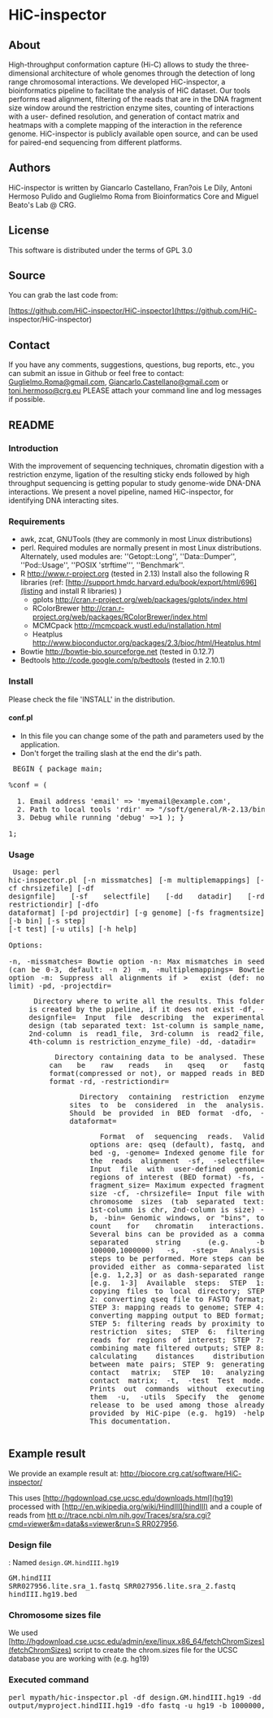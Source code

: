 HiC-inspector
========

## About

High-throughput conformation capture (Hi-C) allows to study the three-
dimensional architecture of whole genomes through the detection of long range
chromosomal interactions. We developed HiC-inspector, a bioinformatics
pipeline to facilitate the analysis of HiC dataset. Our tools performs read
alignment, filtering of the reads that are in the DNA fragment size window
around the restriction enzyme sites, counting of interactions with a user-
defined resolution, and generation of contact matrix and heatmaps with a
complete mapping of the interaction in the reference genome. HiC-inspector is
publicly available open source, and can be used for paired-end sequencing from
different platforms.

## Authors

HiC-inspector is written by Giancarlo Castellano, Fran?ois Le Dily, Antoni
Hermoso Pulido and Guglielmo Roma from Bioinformatics Core and Miguel Beato's
Lab @ CRG.

## License

This software is distributed under the terms of GPL 3.0

## Source

You can grab the last code from:

[https://github.com/HiC-inspector/HiC-inspector](https://github.com/HiC-
inspector/HiC-inspector)

## Contact

If you have any comments, suggestions, questions, bug reports, etc., you can
submit an issue in Github or feel free to contact: Guglielmo.Roma@gmail.com,
Giancarlo.Castellano@gmail.com or toni.hermoso@crg.eu PLEASE attach your
command line and log messages if possible.

## README

### Introduction

With the improvement of sequencing techniques, chromatin digestion with a
restriction enzyme, ligation of the resulting sticky ends followed by high
throughput sequencing is getting popular to study genome-wide DNA-DNA
interactions. We present a novel pipeline, named HiC-inspector, for
identifying DNA interacting sites.

### Requirements

  * awk, zcat, GNUTools (they are commonly in most Linux distributions)
  * perl. Required modules are normally present in most Linux distributions. Alternately, used modules are: ''Getopt::Long'', ''Data::Dumper'', ''Pod::Usage'', ''POSIX 'strftime''', ''Benchmark''.
  * R http://www.r-project.org (tested in 2.13) Install also the following R libraries (ref: [http://support.hmdc.harvard.edu/book/export/html/696](listing and install R libraries) )
    * gplots http://cran.r-project.org/web/packages/gplots/index.html
    * RColorBrewer http://cran.r-project.org/web/packages/RColorBrewer/index.html
    * MCMCpack http://mcmcpack.wustl.edu/installation.html 
    * Heatplus http://www.bioconductor.org/packages/2.3/bioc/html/Heatplus.html
  * Bowtie http://bowtie-bio.sourceforge.net (tested in 0.12.7)
  * Bedtools http://code.google.com/p/bedtools (tested in 2.10.1)

### Install

Please check the file 'INSTALL' in the distribution.

#### conf.pl

  * In this file you can change some of the path and parameters used by the application.
  * Don't forget the trailing slash at the end the dir's path.

<pre> BEGIN { package main;

%conf = (

  1. Email address 'email' => 'myemail@example.com',
  2. Path to local tools 'rdir' => "/soft/general/R-2.13/bin/", 'bowtiedir' => "/data/projects/hic/bin/", 'bedtoolsdir' => "/data/projects/hic/bin/",
  3. Debug while running 'debug' =>1 ); }

1; </pre>

### Usage

<pre style="white-space: pre-wrap; text-align:justify;"> Usage: perl
hic-inspector.pl [-n missmatches] [-m multiplemappings] [-cf chrsizefile] [-df
designfile] [-sf selectfile] [-dd datadir] [-rd restrictiondir] [-dfo
dataformat] [-pd projectdir] [-g genome] [-fs fragmentsize] [-b bin] [-s step]
[-t test] [-u utils] [-h help]

Options:

-n, -missmatches=<int> Bowtie option -n: Max mismatches in seed (can be 0-3, default: -n 2) -m, -multiplemappings=<int> Bowtie option -m: Suppress all alignments if > <int> exist (def: no limit) -pd, -projectdir=<dir> Directory where to write all the results. This folder is created by the pipeline, if it does not exist -df, -designfile=<file> Input file describing the experimental design (tab separated text: 1st-column is sample_name, 2nd-column is read1_file, 3rd-column is read2_file, 4th-column is restriction_enzyme_file) -dd, -datadir=<dir> Directory containing data to be analysed. These can be raw reads in qseq or fastq format(compressed or not), or mapped reads in BED format -rd, -restrictiondir=<dir> Directory containing restriction enzyme sites to be considered in the analysis. Should be provided in BED format -dfo, -dataformat=<dir> Format of sequencing reads. Valid options are: qseq (default), fastq, and bed -g, -genome=<file> Indexed genome file for the reads alignment -sf, -selectfile=<file> Input file with user-defined genomic regions of interest (BED format) -fs, -fragment_size=<num> Maximum expected fragment size -cf, -chrsizefile=<file> Input file with chromosome sizes (tab separated text: 1st-column is chr, 2nd-column is size) -b, -bin=<list> Genomic windows, or "bins", to count for chromatin interactions. Several bins can be provided as a comma separated string (e.g. -b 100000,1000000) -s, -step=<list> Analysis steps to be performed. More steps can be provided either as comma-separated list [e.g. 1,2,3] or as dash-separated range [e.g. 1-3] Available steps: STEP 1: copying files to local directory; STEP 2: converting qseq file to FASTQ format; STEP 3: mapping reads to genome; STEP 4: converting mapping output to BED format; STEP 5: filtering reads by proximity to restriction sites; STEP 6: filtering reads for regions of interest; STEP 7: combining mate filtered outputs; STEP 8: calculating distances distribution between mate pairs; STEP 9: generating contact matrix; STEP 10: analyzing contact matrix; -t, -test Test mode. Prints out commands without executing them -u, -utils Specify the genome release to be used among those already provided by HiC-pipe (e.g. hg19) -help This documentation. </pre>

## Example result

We provide an example result at: [http://biocore.crg.cat/software/HiC-
inspector/](http://biocore.crg.cat/software/HiC-inspector/)

This uses [http://hgdownload.cse.ucsc.edu/downloads.html](hg19) processed with
[http://en.wikipedia.org/wiki/HindIII](hindIII) and a couple of reads from [htt
p://trace.ncbi.nlm.nih.gov/Traces/sra/sra.cgi?cmd=viewer&m=data&s=viewer&run=S
RR027956](SRR027956).

### Design file

: Named <code>design.GM.hindIII.hg19</code> <pre>GM.hindIII
SRR027956.lite.sra_1.fastq SRR027956.lite.sra_2.fastq hindIII.hg19.bed</pre>

### Chromosome sizes file

We used [http://hgdownload.cse.ucsc.edu/admin/exe/linux.x86_64/fetchChromSizes](fetchChromSizes) script to create the chrom.sizes file for the UCSC database
you are working with (e.g. hg19)

### Executed command

<pre>perl mypath/hic-inspector.pl -df design.GM.hindIII.hg19 -dd inputreadsdir -pd
output/myproject.hindIII.hg19 -dfo fastq -u hg19 -b 1000000,10000000</pre>

